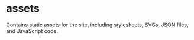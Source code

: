 # assets

Contains static assets for the site, including stylesheets, SVGs, JSON files, and JavaScript code.